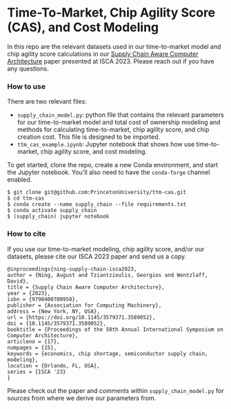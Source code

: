 # Time-To-Market, Chip Agility Score (CAS), and Cost Modeling

In this repo are the relevant datasets used in our time-to-market model and chip agility score calculations in our [Supply Chain Aware Computer Architecture](https://dl.acm.org/doi/10.1145/3579371.3589052) paper presented at ISCA 2023. Please reach out if you have any questions.

### How to use
There are two relevant files:
* `supply_chain_model.py`: python file that contains the relevant parameters for our time-to-market model and total cost of ownership modeling and methods for calculating time-to-market, chip agility score, and chip creation cost. This file is designed to be imported.
* `ttm_cas_example.ipynb`: Jupyter notebook that shows how use time-to-market, chip agility score, and cost modeling.

To get started, clone the repo, create a new Conda environment, and start the Jupyter notebook. You'll also need to have the `conda-forge` channel enabled.
```
$ git clone git@github.com:PrincetonUniversity/ttm-cas.git
$ cd ttm-cas
$ conda create --name supply_chain --file requirements.txt
$ conda activate supply_chain
$ (supply_chain) jupyter notebook
```

### How to cite
If you use our time-to-market modeling, chip agility score, and/or our datasets, please cite our ISCA 2023 paper and send us a copy. 
```
@inproceedings{ning-supply-chain-isca2023,
author = {Ning, August and Tziantzioulis, Georgios and Wentzlaff, David},
title = {Supply Chain Aware Computer Architecture},
year = {2023},
isbn = {9798400700958},
publisher = {Association for Computing Machinery},
address = {New York, NY, USA},
url = {https://doi.org/10.1145/3579371.3589052},
doi = {10.1145/3579371.3589052},
booktitle = {Proceedings of the 50th Annual International Symposium on Computer Architecture},
articleno = {17},
numpages = {15},
keywords = {economics, chip shortage, semiconductor supply chain, modeling},
location = {Orlando, FL, USA},
series = {ISCA '23}
}
```

Please check out the paper and comments within `supply_chain_model.py` for sources from where we derive our parameters from.
